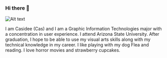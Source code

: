### Hi there 👋

![Alt text](https://images4.alphacoders.com/127/thumb-350-1279258.jpg)

I am Casidee (Cas) and I am a Graphic Information Technologies major with a concentration in user experience.
I attend Arizona State University. After graduation, I hope to be able to use my visual arts skills along with my technical knowledge in my career.
I like playing with my dog Flea and reading. I love horror movies and strawberry cupcakes. 
<!--
**cnfishe4/cnfishe4** is a ✨ _special_ ✨ repository because its `README.md` (this file) appears on your GitHub profile.

